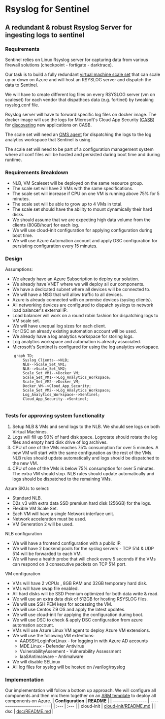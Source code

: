 # Rsyslog for Sentinel
## A redundant & robust Rsyslog Server for ingesting logs to sentinel
### Requirements 
Sentinel relies on Linux Rsyslog server for capturing data from various firewall solutions (checkpoint - fortigate - darktrace).

Our task is to build a fully redundant [virtual machine scale set](https://docs.microsoft.com/en-us/azure/virtual-machine-scale-sets/overview) that can scale up or down on Azure and will host an RSYSLOG server and dispatch the data to Sentinel.

We will have to create different log files on every RSYSLOG server (vm on scaleset) for each vendor that dispathces data (e.g. fortinet) by tweaking rsyslog.conf file. 

Rsyslog server will have to forward specific log files on docker image. The docker image will use the logs for Microsoft's Cloud App Security ([CASB](https://en.wikipedia.org/wiki/Cloud_access_security_broker)) for [discovering](https://docs.microsoft.com/en-us/defender-cloud-apps/discovery-docker-ubuntu-azure?tabs=centos) new applications on CASB.    

The scale set will need an [OMS agent](https://github.com/microsoft/OMS-Agent-for-Linux) for dispatching the logs to the log analytics workspace that Sentinel is using. 

The scale set will need to be part of a configuration management system where all conf files will be hosted and persisted during boot time and during runtime.

### Requirements Breakdown 
- NLB, VM Scaleset will be deployed on the same resource group. 
- The scale set will have 2 VMs with the same specifications.
- The scale set will increase if CPU on one VM is running above 75% for 5 minutes.
- The scale set will be able to grow up to 4 VMs in total.
- The scale set should have the ability to mount dynamically their hard disks.
- We should assume that we are expecting high data volume from the clients (80GB/hour) for each log.   
- We will use cloud-init configuration for applying configuration during boot time.
- We will use Azure Automation account and apply DSC configuration for persisting configuration every 15 minutes.

### Design
Assumptions:
- We already have an Azure Subscription to deploy our solution.
- We already have VNET where we will deploy all our components.
- We have a dedicated subnet where all devices will be connected to.
- We will have a NSG that will allow traffic to all devices.
- Azure is already connected with on premise devices (syslog clients).
- All networking devices are configured to dispatch syslogs to network load balancer's external IP.
- Load balancer will work on a round robin fashion for dispatching logs to VM scale set.
- We will have unequal log sizes for each client.
- For DSC an already existing automation account will be used.
- We already have a log analytics workspace for storing logs.
- Log analytics workspace and automation is already associated. 
- Microsoft's Sentinel is configured for using the log analytics workspace.

```mermaid
    graph TD;
        Syslog_Clients-->NLB;
        NLB-->Scale_Set_VM1;
        NLB-->Scale_Set_VM2;
        Scale_Set_VM1-->Docker_VM;
        Scale_Set_VM1-->Log_Analytics_Workspace;
        Scale_Set_VM2-->Docker_VM;
        Docker_VM-->Cloud_App_Security;
        Scale_Set_VM2-->Log_Analytics_Workspace;
        Log_Analytics_Workspace-->Sentinel;
        Cloud_App_Security-->Sentinel;
        
```

### Tests for approving system functionality
1. Setup NLB & VMs and send logs to the NLB.
   We should see logs on both Virtual Machines.
2. Logs will fill up 90% of hard disk space.
   Logrotate should rotate the log files and empty hard disk drive of log archives.
3. CPU of one of the VMs reaches 75% consumption for over 5 minutes.
   A new VM will start with the same configuration as the rest of the VMs.
   NLB rules should update automatically and logs should be dispatched to the new VM.
4. CPU of one of the VMs is below 75% consumption for over 5 minutes.
   The extra VM should stop. 
   NLB rules should update automatically and logs should be dispatched to the remaining VMs. 

Azure SKUs to select:
- Standard NLB.
- D2s_v3 with extra data SSD premium hard disk (256GB) for the logs.
- Flexible VM Scale Set. 
- Each VM will have a single Network interface unit.
- Network acceleration must be used.
- VM Generation 2 will be used.
 
NLB configuration
- We will have a frontend configuration with a public IP.
- We will have 2 backend pools for the syslog servers - TCP 514 & UDP 514 will be forwarded to each VM.
- We will have a health probe that will check every 5 seconds if the VMs can respond on 3 consecutive packets on TCP 514 port.

VM configuration
- VMs will have 2 vCPUs , 8GB RAM and 32GB temporary hard disk.
- VMs will have swap file enabled.
- All hard disks will be SSD Premium optimized for both data write & read. 
- We will use an extra data disk of 512GB for hosting RSYSLOG files.
- We will use SSH PEM keys for accessing the VM.
- We will use Centos 7.9 OS and apply the latest updates.
- We will use cloud-init for applying the configuration during boot.
- We will use DSC to check & apply DSC configuration from azure automation account. 
- VMs will use Azure Linux VM agent to deploy Azure VM extensions. 
- We will use the following VM extentions:
    - AADSSHLoginForLinux - for logging in with Azure AD accounts
    - MDE.Linux - Defender Antivirus  
    - VulnerabilityAssement - Vulnerability Assessment
    - IaaSAntimalware - Antimalware 
- We will disable SELinux
- All log files for syslog will be hosted on /var/log/rsyslog

### Implementation
Our implementation will follow a bottom up approach. We will configure all components and then mix them together on an [ARM template](https://docs.microsoft.com/en-us/azure/azure-resource-manager/templates/) to deploy all components on Azure.
| **Configuration** | **README**                 |
| ----------------- | ---------------------------|
| :---              | :---                       |
| cloud-init        | [cloud-init/README.md][ci] |
| dsc               | [dsc/README.md][dsc]       |

[ci]: <https://github.com/sip03ds/AzAdmin/tree/original/RSyslog_Sentinel/cloud-init/README.md>
[dsc]: <https://github.com/sip03ds/AzAdmin/tree/original/RSyslog_Sentinel/dsc/README.md>